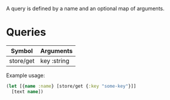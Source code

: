 A query is defined by a name and an optional map of arguments.

# Queries

| Symbol             | Arguments               |
| -------------      | -------------           |
| store/get          | key :string             |

Example usage:

```clojure
(let [{name :name} [store/get {:key "some-key"}]]
  [text name])
```